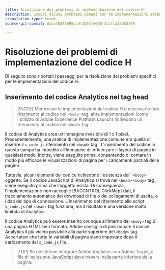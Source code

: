 ```yaml
---
title: Risoluzione dei problemi di implementazione del codice H
description: Scopri alcuni problemi comuni con le implementazioni JavaScript precedenti.
translation-type: tm+mt
source-git-commit: dabaf6247695bc4f3d9bfe668f3ccfca12a52269

---
```



# Risoluzione dei problemi di implementazione del codice H

Di seguito sono riportati i passaggi per la risoluzione dei problemi specifici per le implementazioni del codice H.

## Inserimento del codice Analytics nel tag head

>[!NOTE] Mentre per le implementazioni del codice H è necessario fare riferimento al codice nel `<body>` tag, altre implementazioni (come l&#39;utilizzo di Adobe Experience Platform Launch) richiedono un riferimento al codice nel `<head>` tag .

Il codice di Analytics crea un’immagine invisibile di 1 x 1 pixel. Precedentemente, una pratica di implementazione comune era quella di inserire il `s_code.js` riferimento nel `<head>` tag . L’inserimento del codice in questo campo ha impedito all’immagine di influenzare il layout di pagina in qualsiasi modo. Inoltre, viene eseguito prima, consentendo di contare in modo più efficace le visualizzazioni di pagina per i caricamenti parziali delle pagine.

Tuttavia, alcuni elementi del codice richiedono l&#39;esistenza dell&#39; `<body>` oggetto. Se il codice JavaScript di Analytics si trova nel `<head>` `<body>` tag , viene eseguito prima che l&#39;oggetto esista. Di conseguenza, l&#39;implementazione non raccoglie [!UICONTROL ClickMap] dati, il tracciamento automatico dei download di file o dei collegamenti di uscita, o i dati del tipo di connessione. L&#39;inserimento del riferimento allo script `s_code.js` nel `<head>` tag funziona, ma il risultato è una versione molto limitata di Analytics.

Il codice Analytics può essere inserito ovunque all&#39;interno del `<body>` tag di una pagina HTML ben formata. Adobe consiglia di posizionare il codice Analytics il più vicino possibile alla parte superiore del `<body>` tag. Accertatevi che tutte le variabili di pagina siano impostate dopo il caricamento del `s_code.js` file.

>[!TIP] Se desiderate integrare Adobe Analytics con Adobe Target, il file di inclusione JavaScript deve trovarsi nella parte inferiore della pagina.
